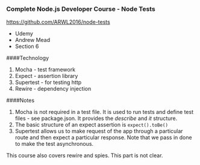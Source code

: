 ### Complete Node.js Developer Course - Node Tests

https://github.com/ARWL2016/node-tests 

- Udemy   
- Andrew Mead  
- Section 6  

####Technology   
1. Mocha - test framework   
2. Expect - assertion library
3. Supertest - for testing http
4. Rewire - dependency injection

####Notes 
1. Mocha is not required in a test file. It is used to run tests and define test files - see package.json. It provides the *describe* and *it* structure. 
2. The basic structure of an expect assertion is `expect().toBe()`
3. Supertest allows us to make request of the app through a particular route and then expect a particular response. Note that we pass in done to make the test asynchronous. 

This course also covers rewire and spies. This part is not clear. 
